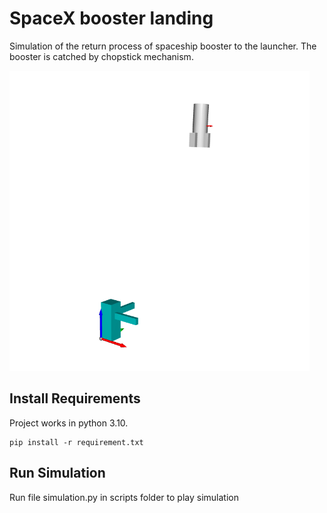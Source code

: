 # SpaceX booster landing

Simulation of the return process of spaceship booster to the launcher. The booster is catched by chopstick mechanism.

<img src="/images/simulation_env.png" width="480" height="480">

## Install Requirements
Project works in python 3.10.
 
```
pip install -r requirement.txt
```

## Run Simulation
Run file simulation.py in scripts folder to play simulation 

